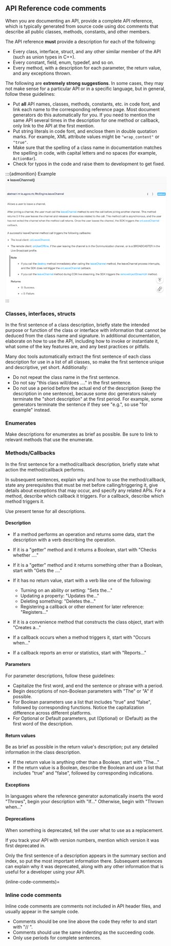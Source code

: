 ## API Reference code comments

When you are documenting an API, provide a complete API reference, which is typically generated from source code using doc comments that describe all public classes, methods, constants, and other members.

The API reference **must** provide a description for each of the following:

- Every class, interface, struct, and any other similar member of the API (such as union types in C++).
- Every constant, field, enum, typedef, and so on.
- Every method, with a description for each parameter, the return value, and any exceptions thrown.

The following are **extremely strong suggestions**. In some cases, they may not make sense for a particular API or in a specific language, but in general, follow these guidelines:

- Put **all** API names, classes, methods, constants, etc. in code font, and link each name to the corresponding reference page. Most document generators do this automatically for you. If you need to mention the same API several times in the description for one method or callback, only link to the API at the first mention.
- Put string literals in code font, and enclose them in double quotation marks. For example, XML attribute values might be `"wrap_content"` or `"true"`.
- Make sure that the spelling of a class name in documentation matches the spelling in code, with capital letters and no spaces (for example, `ActionBar`).
- Check for typos in the code and raise them to development to get fixed.

:::{admonition} Example
![example of API doc](img/api.png)
:::

### Classes, interfaces, structs

In the first sentence of a class description, briefly state the intended purpose or function of the class or interface with information that cannot be deduced from the class name and signature. In additional documentation, elaborate on how to use the API, including how to invoke or instantiate it, what some of the key features are, and any best practices or pitfalls.

Many doc tools automatically extract the first sentence of each class description for use in a list of all classes, so make the first sentence unique and descriptive, yet short. Additionally:

- Do not repeat the class name in the first sentence.
- Do not say "this class will/does ...." in the first sentence.
- Do not use a period before the actual end of the description (keep the description in one sentence), because some doc generators naively terminate the "short description" at the first period. For example, some generators terminate the sentence if they see "e.g.", so use "for example" instead.

### Enumerates

Make descriptions for enumerates as brief as possible. Be sure to link to relevant methods that use the enumerate.

### Methods/Callbacks

In the first sentence for a method/callback description, briefly state what action the method/callback performs.

In subsequent sentences, explain why and how to use the method/callback, state any prerequisites that must be met before calling/triggering it, give details about exceptions that may occur, and specify any related APIs. For a method, describe which callback it triggers. For a callback, describe which method triggers it.

Use present tense for all descriptions.

#### Description

- If a method performs an operation and returns some data, start the description with a verb describing the operation.

- If it is a "getter" method and it returns a Boolean, start with "Checks whether ...."

- If it is a "getter" method and it returns something other than a Boolean, start with "Gets the ...."

- If it has no return value, start with a verb like one of the following:

  - Turning on an ability or setting: "Sets the..."
  - Updating a property: "Updates the..."
  - Deleting something: "Deletes the..."
  - Registering a callback or other element for later reference: "Registers..."

- If it is a convenience method that constructs the class object, start with "Creates a..."

- If a callback occurs when a method triggers it, start with "Occurs when..."

- If a callback reports an error or statistics, start with "Reports..."

#### Parameters

For parameter descriptions, follow these guidelines:

- Capitalize the first word, and end the sentence or phrase with a period.
- Begin descriptions of non-Boolean parameters with "The" or "A" if possible.
- For Boolean parameters use a list that includes "true" and "false", followed by corresponding functions. Notice the capitalization difference across different platforms.
- For Optional or Default parameters, put (Optional) or (Default) as the first word of the description.

#### Return values

Be as brief as possible in the return value's description; put any detailed information in the class description.

- If the return value is anything other than a Boolean, start with "The..."
- If the return value is a Boolean, describe the Boolean and use a list that includes "true" and "false", followed by corresponding indications.

#### Exceptions

In languages where the reference generator automatically inserts the word "Throws", begin your description with "If..." Otherwise, begin with "Thrown when..."

#### Deprecations

When something is deprecated, tell the user what to use as a replacement.

If you track your API with version numbers, mention which version it was first deprecated in.

Only the first sentence of a description appears in the summary section and index, so put the most important information there. Subsequent sentences can explain why it was deprecated, along with any other information that is useful for a developer using your API.

(inline-code-comments)=
### Inline code comments

Inline code comments are comments not included in API header files, and usually appear in the sample code.

- Comments should be one line above the code they refer to and start with "// ".
- Comments should use the same indenting as the succeeding code.
- Only use periods for complete sentences.
